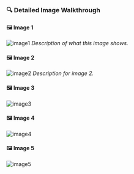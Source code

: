 ### 🔍 Detailed Image Walkthrough

#### 🖼️ Image 1
![image1](https://github.com/user-attachments/assets/f14616e8-e96a-41f2-b14e-39ae55d971d6)
_Description of what this image shows._

#### 🖼️ Image 2
![image2](https://github.com/user-attachments/assets/1723dc3c-485f-4775-9d82-51121d156df1)
_Description for image 2._

#### 🖼️ Image 3
![image3](https://github.com/user-attachments/assets/dae7a3a0-daea-4885-88fe-bf6fc1e260a7)

#### 🖼️ Image 4
![image4](https://github.com/user-attachments/assets/232ebdc1-cf41-4486-b9cd-94d7fd536219)

#### 🖼️ Image 5
![image5](https://github.com/user-attachments/assets/your-fifth-image-url-here)
